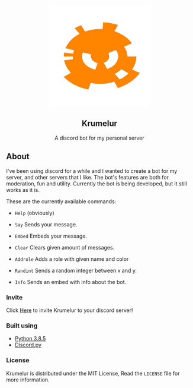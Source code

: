 <p align="center">
    <img src = "utils/icon.png" alt="icon" width="275">
</p>
    <h2 align = "center">Krumelur</h2>
    <div align="center">A discord bot for my personal server</div>

## About
I've been using discord for a while and I wanted to create a bot for my server, and other servers that I like. The bot's features are both for moderation, fun and utility. Currently the bot is being developed, but it still works as it is.

These are the currently available commands:

* `Help` (obviously)

* `Say` Sends your message.

* `Embed` Embeds your message.

* `Clear` Clears given amount of messages.

*  `Addrole` Adds a role with given name and color

* `Randint` Sends a random integer between x and y.

* `Info` Sends an embed with info about the bot.

### Invite
Click [Here](https://discord.com/oauth2/authorize?client_id=711597309124673536&scope=bot&permissions=8) to invite Krumelur to your discord server!

### Built using
* [Python 3.8.5](https://www.python.org/downloads/release/python-385)
* [Discord.py](https://github.com/Rapptz/discord.py)

### License
Krumelur is distributed under the MIT License, Read the `LICENSE` file for more information.
